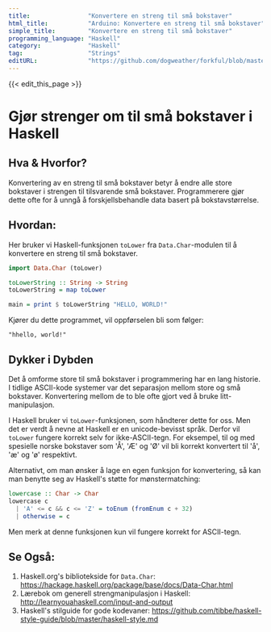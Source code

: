 ```yaml
---
title:                "Konvertere en streng til små bokstaver"
html_title:           "Arduino: Konvertere en streng til små bokstaver"
simple_title:         "Konvertere en streng til små bokstaver"
programming_language: "Haskell"
category:             "Haskell"
tag:                  "Strings"
editURL:              "https://github.com/dogweather/forkful/blob/master/content/no/haskell/converting-a-string-to-lower-case.md"
---
```


{{< edit_this_page >}}

# Gjør strenger om til små bokstaver i Haskell

## Hva & Hvorfor?
Konvertering av en streng til små bokstaver betyr å endre alle store bokstaver i strengen til tilsvarende små bokstaver. Programmerere gjør dette ofte for å unngå å forskjellsbehandle data basert på bokstavstørrelse.

## Hvordan:
Her bruker vi Haskell-funksjonen `toLower` fra  `Data.Char`-modulen til å konvertere en streng til små bokstaver.

```Haskell
import Data.Char (toLower)

toLowerString :: String -> String
toLowerString = map toLower

main = print $ toLowerString "HELLO, WORLD!"
```

Kjører du dette programmet, vil oppførselen bli som følger:

```
"hhello, world!"
```

## Dykker i Dybden
Det å omforme store til små bokstaver i programmering har en lang historie. I tidlige ASCII-kode systemer var det separasjon mellom store og små bokstaver. Konvertering mellom de to ble ofte gjort ved å bruke litt-manipulasjon.

I Haskell bruker vi `toLower`-funksjonen, som håndterer dette for oss. Men det er verdt å nevne at Haskell er en unicode-bevisst språk. Derfor vil `toLower` fungere korrekt selv for ikke-ASCII-tegn. For eksempel, til og med spesielle norske bokstaver som 'Å', 'Æ' og 'Ø' vil bli korrekt konvertert til 'å', 'æ' og 'ø' respektivt.

Alternativt, om man ønsker å lage en egen funksjon for konvertering, så kan man benytte seg av Haskell's støtte for mønstermatching:

```Haskell
lowercase :: Char -> Char
lowercase c
  | 'A' <= c && c <= 'Z' = toEnum (fromEnum c + 32)
  | otherwise = c
```
Men merk at denne funksjonen kun vil fungere korrekt for ASCII-tegn.

## Se Også:
1. Haskell.org's bibliotekside for `Data.Char`: <https://hackage.haskell.org/package/base/docs/Data-Char.html>
2. Lærebok om generell strengmanipulasjon i Haskell: <http://learnyouahaskell.com/input-and-output>
3. Haskell's stilguide for gode kodevaner: <https://github.com/tibbe/haskell-style-guide/blob/master/haskell-style.md>